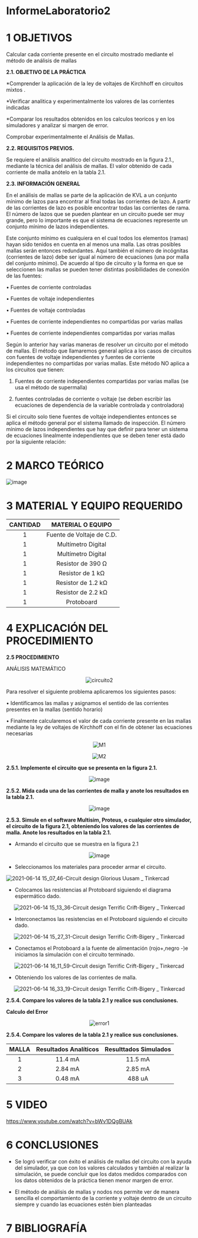 # InformeLaboratorio2

# 1 OBJETIVOS

Calcular cada corriente presente en el circuito mostrado mediante el método de análisis de mallas

**2.1. OBJETIVO DE LA PRÁCTICA**

*Comprender la aplicación de la ley de voltajes de Kirchhoff en circuitos mixtos .

*Verificar analitica y experimentalmente los valores de las corrientes indicadas 

*Comparar los resultados obtenidos  en los calculos teoricos y en los simuladores  y analizar si margen de error.


Comprobar experimentalmente el Análisis de Mallas.

**2.2. REQUISITOS PREVIOS.**

Se requiere el análisis analítico del circuito mostrado en la figura 2.1., mediante la técnica del análisis de mallas. El valor obtenido de cada corriente de malla anótelo en la
tabla 2.1.

**2.3. INFORMACIÓN GENERAL**

En el análisis de mallas se parte de la aplicación de KVL a un conjunto mínimo de
lazos para encontrar al final todas las corrientes de lazo. A partir de las corrientes
de lazo es posible encontrar todas las corrientes de rama. El número de lazos que
se pueden plantear en un circuito puede ser muy grande, pero lo importante es que
el sistema de ecuaciones represente un conjunto mínimo de lazos independientes. 

Este conjunto mínimo es cualquiera en el cual todos los elementos (ramas) hayan
sido tenidos en cuenta en al menos una malla. Las otras posibles mallas serán
entonces redundantes. Aquí también el número de incógnitas (corrientes de lazo)
debe ser igual al número de ecuaciones (una por malla del conjunto mínimo).
De acuerdo al tipo de circuito y la forma en que se seleccionen las mallas se
pueden tener distintas posibilidades de conexión de las fuentes:

• Fuentes de corriente controladas

• Fuentes de voltaje independientes

• Fuentes de voltaje controladas

• Fuentes de corriente independientes no compartidas por varias mallas

• Fuentes de corriente independientes compartidas por varias mallas

Según lo anterior hay varias maneras de resolver un circuito por el método de
mallas.
El método que llamaremos general aplica a los casos de circuitos con fuentes de
voltaje independientes y fuentes de corriente independientes no compartidas por
varias mallas. Este método NO aplica a los circuitos que tienen:

1. Fuentes de corriente independientes compartidas por varias mallas (se
usa el método de supermalla)

2. fuentes controladas de corriente o voltaje (se deben escribir las
ecuaciones de dependencia de la variable controlada y controladora)

Si el circuito solo tiene fuentes de voltaje independientes entonces se aplica el
método general por el sistema llamado de inspección.
El número mínimo de lazos independientes que hay que definir para tener un
sistema de ecuaciones linealmente independientes que se deben tener está dado
por la siguiente relación: 

# 2 MARCO TEÓRICO

![image](https://user-images.githubusercontent.com/84430867/121817035-984da580-cc44-11eb-857b-fa04017c0925.png)

# 3 MATERIAL Y EQUIPO REQUERIDO

<div align="center">
     
|**CANTIDAD**|**MATERIAL O EQUIPO** |
|    :---:   |       :---:          | 
|      1     | Fuente de Voltaje de C.D. |
|      1     | Multímetro Digital |
|      1     | Multímetro Digital |
|      1     | Resistor de 390 Ω |
|      1     | Resistor de 1 kΩ |
|      1     | Resistor de 1.2 kΩ |
|      1     | Resistor de 2.2 kΩ |
|      1     | Protoboard |

</div>

# 4 EXPLICACIÓN DEL PROCEDIMIENTO

**2.5 PROCEDIMIENTO**

ANÁLISIS MATEMÁTICO

<div align="center">
     
![circuito2](https://user-images.githubusercontent.com/84587172/121821823-1b7cf480-cc61-11eb-9d58-ab4d94c63a3e.png)

</div>
Para resolver el siguiente problema aplicaremos los siguientes pasos:

•	Identificamos las mallas y asignamos el sentido de las corrientes presentes en la mallas (sentido horario)

•	Finalmente calcularemos el valor de cada corriente presente en las mallas mediante la ley de voltajes de Kirchhoff con el fin de obtener las ecuaciones necesarias

<div align="center">
     
![M1](https://user-images.githubusercontent.com/84587172/121978046-fb2a6400-cd4c-11eb-9832-125a75f67596.png)

![M2](https://user-images.githubusercontent.com/84587172/121978051-fe255480-cd4c-11eb-8edc-ae9b3db9561f.png)

</div>

**2.5.1. Implemente el circuito que se presenta en la figura 2.1.**

<div align="center">
          
![image](https://user-images.githubusercontent.com/84430867/121978207-4fcddf00-cd4d-11eb-9926-5948b1d8a240.png)

</div>

**2.5.2. Mida cada una de las corrientes de malla y anote los resultados en la tabla 2.1.**

<div align="center">
      
![image](https://user-images.githubusercontent.com/84430867/121978138-2f058980-cd4d-11eb-95c1-b337528b2f7f.png)

</div>

**2.5.3. Simule en el software Multisim, Proteus, o cualquier otro simulador, el circuito de la figura 2.1, obteniendo los valores de las corrientes de malla. Anote los resultados en la tabla 2.1.**

- Armando el circuito que se muestra en la figura 2.1

<div align="center">
     
![image](https://user-images.githubusercontent.com/84587293/121962587-8e07d600-cd2e-11eb-8143-c8d3426778ff.png)

</div>

- Seleccionamos los materiales para proceder armar el circuito.	

![2021-06-14 15_07_46-Circuit design Glorious Uusam _ Tinkercad](https://user-images.githubusercontent.com/84587293/121962795-d626f880-cd2e-11eb-9dc7-295fcfc571bd.png)

- Colocamos las resistencias al Protoboard siguiendo el diagrama espermático dado.

<div align="center">
     
![2021-06-14 15_13_36-Circuit design Terrific Crift-Bigery _ Tinkercad](https://user-images.githubusercontent.com/84587293/121962879-f060d680-cd2e-11eb-9b4f-1c550b53e5e3.png)

</div>

- Interconectamos las resistencias en el Protoboard siguiendo el circuito dado.

<div align="center">
          
![2021-06-14 15_27_31-Circuit design Terrific Crift-Bigery _ Tinkercad](https://user-images.githubusercontent.com/84587293/121962926-053d6a00-cd2f-11eb-938a-bb5c20cbc905.png)

</div>
     
- Conectamos el Protoboard a la fuente de alimentación (rojo+,negro -)e iniciamos la simulación con el circuito terminado.

<div align="center">
     
![2021-06-14 16_11_59-Circuit design Terrific Crift-Bigery _ Tinkercad](https://user-images.githubusercontent.com/84587293/121962959-125a5900-cd2f-11eb-97fe-4d7bf6563829.png)

</div>

- Obteniendo los valores de las corrientes de malla. 

<div align="center">
     
![2021-06-14 16_33_19-Circuit design Terrific Crift-Bigery _ Tinkercad](https://user-images.githubusercontent.com/84587293/121962993-1dad8480-cd2f-11eb-944b-40d2e1b87678.png)

</div>

**2.5.4. Compare los valores de la tabla 2.1 y realice sus conclusiones.**

**Calculo del Error**

<div align="center">

![error1](https://user-images.githubusercontent.com/84587172/121970431-26f11e00-cd3c-11eb-8ea1-31a954b2ab81.png)

</div>

**2.5.4. Compare los valores de la tabla 2.1 y realice sus conclusiones.**

<div align="center">

|  **MALLA** | **Resultados Analíticos** | **Resulttados Simulados** |     
|    :---:   |           :---:           |         :---:             |
|     1      |           11.4 mA         |           11.5 mA         |
|     2      |           2.84 mA         |           2.85 mA         |
|     3      |           0.48 mA         |           488 uA          |

</div>
     
# 5 VIDEO 

https://www.youtube.com/watch?v=bWv1DQgBUAk

# 6 CONCLUSIONES 

- Se logró verificar con éxito el análisis de mallas del circuito con la ayuda del simulador, ya  que con los valores calculados y también al realizar la simulación, se   puede concluir que los datos  medidos comparados con los datos obtenidos de la práctica tienen menor margen de error.

- El  método de análisis de mallas y nodos nos permite ver de manera sencilla  el comportamiento de la corriente y voltaje dentro de un circuito siempre y cuando las ecuaciones estén bien planteadas

# 7 BIBLIOGRAFÍA

